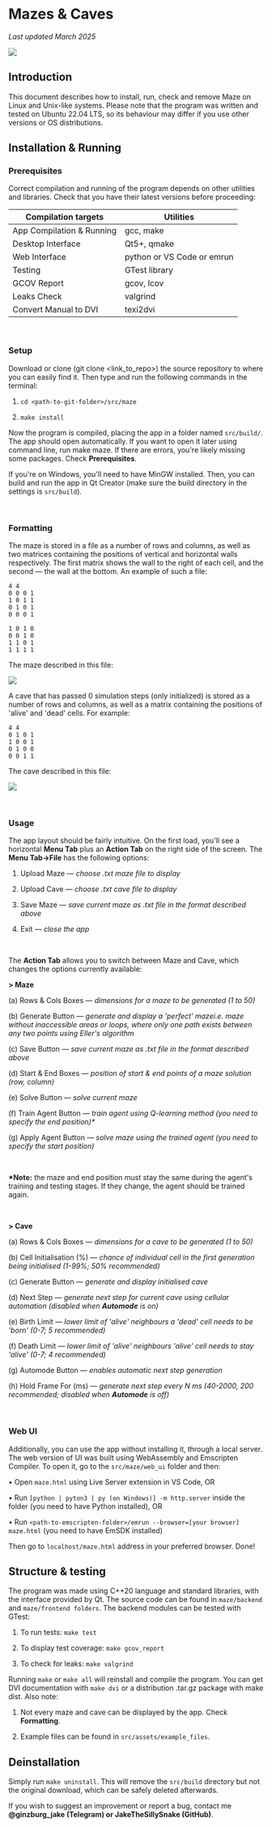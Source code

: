 # Mazes & Caves

_Last updated March 2025_

![](src/assets/media/demo.GIF)

## Introduction

This document describes how to install, run, check and remove Maze on Linux and Unix-like systems. Please note that the program was written and tested on Ubuntu 22.04 LTS, so its behaviour may differ if you use other versions or OS distributions.

## Installation & Running

### Prerequisites

Correct compilation and running of the program depends on other utilities and libraries. Check that you have their latest versions before proceeding: 

| Compilation targets | Utilities |
| ------------------- | --------- |
| App Compilation & Running | gcc, make |
| Desktop Interface | Qt5+, qmake |
| Web Interface | python or VS Code or emrun |
| Testing | GTest library |
| GCOV Report | gcov, lcov |
| Leaks Check | valgrind |
| Convert Manual to DVI | texi2dvi |

</br>

### Setup

Download or clone (git clone <link_to_repo>) the source repository to where you can easily find it. Then type and run the following commands in the terminal: 

1. `cd <path-to-git-folder>/src/maze`

2. `make install`

Now the program is compiled, placing the app in a folder named `src/build/`. The app should open automatically. If you want to open it later using command line, run make maze. If there are errors, you're likely missing some packages. Check __Prerequisites__.

If you're on Windows, you'll need to have MinGW installed. Then, you can build and run the app in Qt Creator (make sure the build directory in the settings is `src/build`).

</br>

### Formatting

The maze is stored in a file as a number of rows and columns, as well as two matrices containing the positions of vertical and horizontal walls respectively. The first matrix shows the wall to the right of each cell, and the second — the wall at the bottom. An example of such a file:
```
4 4 
0 0 0 1 
1 0 1 1 
0 1 0 1 
0 0 0 1

1 0 1 0 
0 0 1 0 
1 1 0 1 
1 1 1 1
```

The maze described in this file:

![](src/assets/media/maze.jpg)


A cave that has passed 0 simulation steps (only initialized) is stored as a number of rows and columns, as well as a matrix containing the positions of 'alive' and 'dead' cells. For example:
```
4 4 
0 1 0 1 
1 0 0 1 
0 1 0 0 
0 0 1 1
```

The cave described in this file:

![](src/assets/media/cave.jpg)

</br>

### Usage

The app layout should be fairly intuitive. On the first load, you'll see a horizontal __Menu Tab__ plus an __Action Tab__ on the right side of the screen. The __Menu Tab->File__ has the following options: 

1. Upload Maze — _choose .txt maze file to display_ 

2. Upload Cave — _choose .txt cave file to display_ 

3. Save Maze — _save current maze as .txt file in the format described above_

4. Exit — _close the app_

</br>

The __Action Tab__ allows you to switch between Maze and Cave, which changes the options currently available:

__> Maze__

(a) Rows & Cols Boxes — _dimensions for a maze to be generated (1 to 50)_

(b) Generate Button — _generate and display a 'perfect' mazei.e. maze without inaccessible areas or loops, where only one path exists between any two points using Eller's algorithm_

(c) Save Button — _save current maze as .txt file in the format described above_

(d) Start & End Boxes — _position of start & end points of a maze solution (row, column)_

(e) Solve Button — _solve current maze_

(f) Train Agent Button — _train agent using Q-learning method (you need to specify the end position)*_

(g) Apply Agent Button — _solve maze using the trained agent (you need to specify the start position)_

</br>

__*Note:__ the maze and end position must stay the same during the agent's training and testing stages. If they change, the agent should be trained again.

</br>

__> Cave__

(a) Rows & Cols Boxes — _dimensions for a cave to be generated (1 to 50)_

(b) Cell Initialisation (%) — _chance of individual cell in the first generation being initialised (1-99%; 50% recommended)_

(c) Generate Button — _generate and display initialised cave_

(d) Next Step — _generate next step for current cave using cellular automation (disabled when __Automode__ is on)_

(e) Birth Limit — _lower limit of 'alive' neighbours a 'dead' cell needs to be 'born' (0-7; 5 recommended)_

(f) Death Limit — _lower limit of 'alive' neighbours 'alive' cell needs to stay 'alive' (0-7; 4 recommended)_

(g) Automode Button — _enables automatic next step generation_

(h) Hold Frame For (ms) — _generate next step every N ms (40-2000, 200 recommended; disabled when __Automode__ is off)_

</br>

### Web UI

Additionally, you can use the app without installing it, through a local server. The web version of UI was built using WebAssembly and Emscripten Compiler. To open it, go to the `src/maze/web_ui` folder and then:

• Open `maze.html` using Live Server extension in VS Code, OR

• Run `[python | pyton3 | py (on Windows)] -m http.server` inside the folder (you need to have Python installed), OR

• Run `<path-to-emscripten-folder>/emrun --browser=[your browser] maze.html` (you need to have EmSDK installed)

Then go to `localhost/maze.html` address in your preferred browser. Done!


## Structure & testing

The program was made using C++20 language and standard libraries, with the interface provided by Qt. The source code can be found in `maze/backend` and `maze/frontend folders`. The backend modules can be tested with GTest: 

1. To run tests: `make test `

2. To display test coverage: `make gcov_report` 

3. To check for leaks: `make valgrind`  

Running `make` or `make all` will reinstall and compile the program. You can get DVI documentation with `make dvi` or a distribution .tar.gz package with make dist. Also note: 

1. Not every maze and cave can be displayed by the app. Check __Formatting__.

2. Example files can be found in `src/assets/example_files`.


## Deinstallation

Simply run `make uninstall`. This will remove the `src/build` directory but not the original download, which can be safely deleted afterwards.

If you wish to suggest an improvement or report a bug, contact me __@ginzburg_jake (Telegram) or JakeTheSillySnake (GitHub)__.
